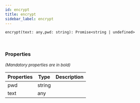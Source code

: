 ```yaml
---
id: encrypt
title: encrypt
sidebar_label: encrypt
---
```


```tsx
encrypt(text: any,pwd: string): Promise<string | undefined>
```
<br/>



### Properties

<font size="2"><i>(Mandatory properties are in bold)</i></font>

| Properties | Type | Description |
| --------- | ---- | ----------- |
| pwd | string |  |
| text | any |  |
